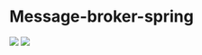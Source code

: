 # Message-broker-spring

<img src="https://i.ibb.co/xqySWr1/rabbitmq.png"/>


<img src="https://ibb.co/587hKqB"/>
